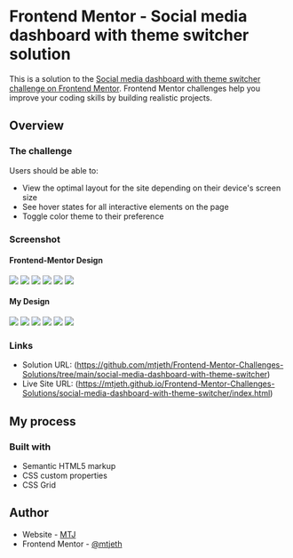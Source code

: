 # Frontend Mentor - Social media dashboard with theme switcher solution

This is a solution to the [Social media dashboard with theme switcher challenge on Frontend Mentor](https://www.frontendmentor.io/challenges/social-media-dashboard-with-theme-switcher-6oY8ozp_H). Frontend Mentor challenges help you improve your coding skills by building realistic projects. 

## Overview

### The challenge

Users should be able to:

- View the optimal layout for the site depending on their device's screen size
- See hover states for all interactive elements on the page
- Toggle color theme to their preference

### Screenshot

#### Frontend-Mentor Design
  ![](./orginal_design/active-states-dark.jpg)
  ![](./orginal_design/active-states-light.jpg)
  ![](./orginal_design/desktop-design-dark.jpg)
  ![](./orginal_design/desktop-design-light.jpg)
  ![](./orginal_design/mobile-design-dark.jpg)
  ![](./orginal_design/mobile-design-light.jpg)
   

#### My Design
  ![](./my_design/active-states-dark.jpg)
  ![](./my_design/active-states-light.jpg)
  ![](./my_design/desktop-design-dark.jpg)
  ![](./my_design/desktop-design-light.jpg)
  ![](./my_design/mobile-design-dark.jpg)
  ![](./my_design/mobile-design-light.jpg)
 
### Links

- Solution URL: (https://github.com/mtjeth/Frontend-Mentor-Challenges-Solutions/tree/main/social-media-dashboard-with-theme-switcher)
- Live Site URL: (https://mtjeth.github.io/Frontend-Mentor-Challenges-Solutions/social-media-dashboard-with-theme-switcher/index.html)

## My process

### Built with

- Semantic HTML5 markup
- CSS custom properties
- CSS Grid  
 
## Author

- Website - [MTJ](https://www.mtjeth.com)
- Frontend Mentor - [@mtjeth](https://www.frontendmentor.io/profile/mtjeth)
 